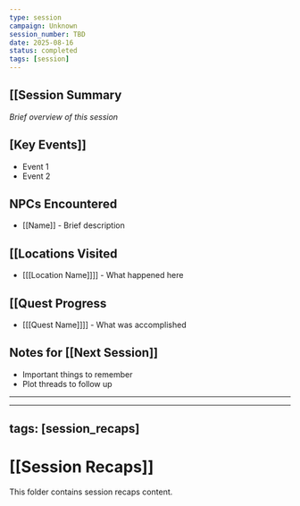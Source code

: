 ```yaml
---
type: session
campaign: Unknown
session_number: TBD
date: 2025-08-16
status: completed
tags: [session]
---
```


## [[Session Summary
*Brief overview of this session*

## [Key Events]]
- Event 1
- Event 2

## NPCs Encountered
- [[Name]] - Brief description

## [[Locations Visited
- [[[Location Name]]]] - What happened here

## [[Quest Progress
- [[[Quest Name]]]] - What was accomplished

## Notes for [[Next Session]]
- Important things to remember
- Plot threads to follow up

---
---
tags: [session_recaps]
---

# [[Session Recaps]]

This folder contains session recaps content.
